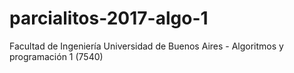# parcialitos-2017-algo-1
Facultad de Ingeniería Universidad de Buenos Aires - Algoritmos y programación 1 (7540)
